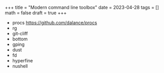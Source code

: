 +++
title = "Modern command line toolbox"
date = 2023-04-28
tags = []
math = false
draft = true
+++

- procs https://github.com/dalance/procs
- rg
- git-cliff
- bottom
- gping
- dust
- fd
- hyperfine
- nushell
